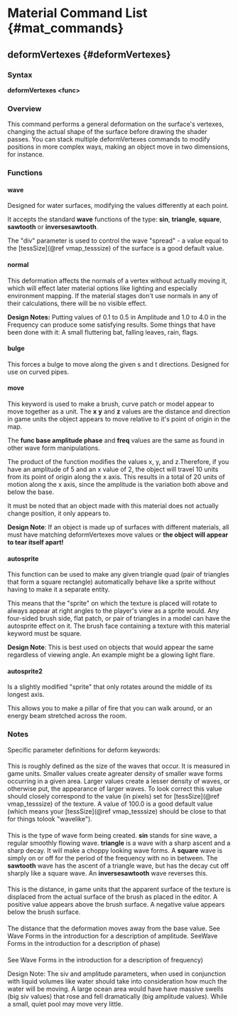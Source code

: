 # Material Command List {#mat_commands}

## deformVertexes {#deformVertexes}

### Syntax

**deformVertexes \<func\>**

### Overview

This command performs a general deformation on the surface's vertexes,
changing the actual shape of the surface before drawing the shader
passes. You can stack multiple deformVertexes commands to modify
positions in more complex ways, making an object move in two dimensions,
for instance.

### Functions

#### wave <siv> <func> <base> <amplitude> <phase> <freq>

Designed for water surfaces, modifying the values differently at each
point.

It accepts the standard **wave** functions of the type: **sin**,
**triangle**, **square**, **sawtooth** or **inversesawtooth**.

The "div" parameter is used to control the wave "spread" - a value equal
to the [tessSize](@ref vmap_tesssize) of the
surface is a good default value.

#### normal <siv> <func> <base> <amplitude> <frequency>

This deformation affects the normals of a vertex without actually moving
it, which will effect later material options like lighting and
especially environment mapping. If the material stages don't use normals
in any of their calculations, there will be no visible effect.

**Design Notes:** Putting values of 0.1 to 0.5 in Amplitude and 1.0 to
4.0 in the Frequency can produce some satisfying results. Some things
that have been done with it: A small fluttering bat, falling leaves,
rain, flags.

#### bulge <bulgeWidth> <bulgeHeight> <bulgeSpeed>

This forces a bulge to move along the given s and t directions. Designed
for use on curved pipes.

#### move <x> <y> <z> <func> <base> <amplitude> <phase> <freq>

This keyword is used to make a brush, curve patch or model appear to
move together as a unit. The **x** **y** and **z** values are the
distance and direction in game units the object appears to move relative
to it's point of origin in the map.

The **func base amplitude phase** and **freq** values are the
same as found in other wave form manipulations.

The product of the function modifies the values x, y, and z.Therefore,
if you have an amplitude of 5 and an x value of 2, the object will
travel 10 units from its point of origin along the x axis. This results
in a total of 20 units of motion along the x axis, since the amplitude
is the variation both above and below the base.

It must be noted that an object made with this material does not
actually change position, it only appears to.

**Design Note**: If an object is made up of surfaces with different
materials, all must have matching deformVertexes move values or **the
object will appear to tear itself apart!**

#### autosprite 

This function can be used to make any given triangle quad (pair of
triangles that form a square rectangle) automatically behave like a
sprite without having to make it a separate entity.

This means that the "sprite" on which the texture is placed will rotate
to always appear at right angles to the player's view as a sprite would.
Any four-sided brush side, flat patch, or pair of triangles in a model
can have the autosprite effect on it. The brush face containing a
texture with this material keyword must be square.

**Design Note**: This is best used on objects that would appear the same
regardless of viewing angle. An example might be a glowing light flare.

#### autosprite2

Is a slightly modified "sprite" that only rotates around the middle of
its longest axis.

This allows you to make a pillar of fire that you can walk around, or an
energy beam stretched across the room.

### Notes

Specific parameter definitions for deform keywords:

#### <siv>

This is roughly defined as the size of the waves that occur. It is
measured in game units. Smaller values create agreater density of
smaller wave forms occurring in a given area. Larger values create a
lesser density of waves, or otherwise put, the appearance of larger
waves. To look correct this value should closely correspond to the value
(in pixels) set for
[tessSize](@ref vmap_tesssize) of the texture.
A value of 100.0 is a good default value (which means your
[tessSize](@ref vmap_tesssize) should be close
to that for things tolook "wavelike").

#### <func>

This is the type of wave form being created. **sin** stands for sine
wave, a regular smoothly flowing wave. **triangle** is a wave with a
sharp ascent and a sharp decay. It will make a choppy looking wave
forms. A **square** wave is simply on or off for the period of the
frequency with no in between. The **sawtooth** wave has the ascent of a
triangle wave, but has the decay cut off sharply like a square wave. An
**inversesawtooth** wave reverses this.

#### <base>

This is the distance, in game units that the apparent surface of the
texture is displaced from the actual surface of the brush as placed in
the editor. A positive value appears above the brush surface. A negative
value appears below the brush surface.

#### <amplitude>

The distance that the deformation moves away from the base value. See
Wave Forms in the introduction for a description of amplitude. <phase>
SeeWave Forms in the introduction for a description of phase)

#### <frequency>

See Wave Forms in the introduction for a description of frequency)

Design Note: The siv and amplitude parameters, when used in conjunction
with liquid volumes like water should take into consideration how much
the water will be moving. A large ocean area would have have massive
swells (big siv values) that rose and fell dramatically (big amplitude
values). While a small, quiet pool may move very little.
